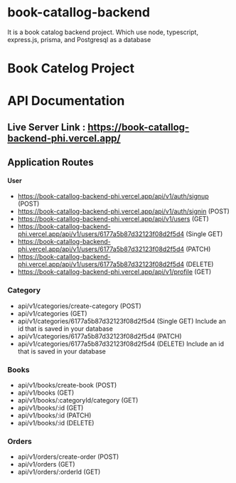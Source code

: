 # book-catallog-backend
It is a book catalog backend project.  Which use node, typescript, express.js, prisma, and Postgresql as a database

# Book Catelog Project

# API Documentation

## Live Server Link : https://book-catallog-backend-phi.vercel.app/

## Application Routes

#### User

- https://book-catallog-backend-phi.vercel.app/api/v1/auth/signup (POST)
- https://book-catallog-backend-phi.vercel.app/api/v1/auth/signin (POST)
- https://book-catallog-backend-phi.vercel.app/api/v1/users (GET)
- https://book-catallog-backend-phi.vercel.app/api/v1/users/6177a5b87d32123f08d2f5d4 (Single GET) 
- https://book-catallog-backend-phi.vercel.app/api/v1/users/6177a5b87d32123f08d2f5d4 (PATCH)
- https://book-catallog-backend-phi.vercel.app/api/v1/users/6177a5b87d32123f08d2f5d4 (DELETE) 
- https://book-catallog-backend-phi.vercel.app/api/v1/profile (GET)

### Category

- api/v1/categories/create-category (POST)
- api/v1/categories (GET)
- api/v1/categories/6177a5b87d32123f08d2f5d4 (Single GET) Include an id that is saved in your database
- api/v1/categories/6177a5b87d32123f08d2f5d4 (PATCH)
- api/v1/categories/6177a5b87d32123f08d2f5d4 (DELETE) Include an id that is saved in your database

### Books

- api/v1/books/create-book (POST)
- api/v1/books (GET)
- api/v1/books/:categoryId/category (GET)
- api/v1/books/:id (GET)
- api/v1/books/:id (PATCH)
- api/v1/books/:id (DELETE)

### Orders

- api/v1/orders/create-order (POST)
- api/v1/orders (GET) 
- api/v1/orders/:orderId (GET)


